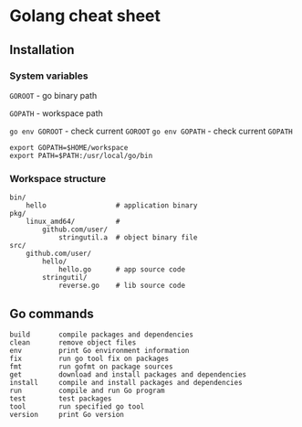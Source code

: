 # Golang cheat sheet

## Installation

### System variables

`GOROOT` - go binary path

`GOPATH` - workspace path

`go env GOROOT` - check current `GOROOT`
`go env GOPATH` - check current `GOPATH`


```
export GOPATH=$HOME/workspace
export PATH=$PATH:/usr/local/go/bin
```

### Workspace structure

```
bin/
    hello                 # application binary
pkg/
    linux_amd64/          #
        github.com/user/
            stringutil.a  # object binary file
src/
    github.com/user/
        hello/
            hello.go      # app source code
        stringutil/
            reverse.go    # lib source code
```

## Go commands

```
build       compile packages and dependencies
clean       remove object files
env         print Go environment information
fix         run go tool fix on packages
fmt         run gofmt on package sources
get         download and install packages and dependencies
install     compile and install packages and dependencies
run         compile and run Go program
test        test packages
tool        run specified go tool
version     print Go version
```